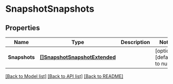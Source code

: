 # SnapshotSnapshots

## Properties
Name | Type | Description | Notes
------------ | ------------- | ------------- | -------------
**Snapshots** | [**[]SnapshotSnapshotExtended**](SnapshotSnapshotExtended.md) |  | [optional] [default to null]

[[Back to Model list]](../README.md#documentation-for-models) [[Back to API list]](../README.md#documentation-for-api-endpoints) [[Back to README]](../README.md)


